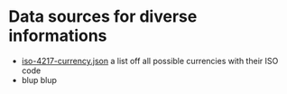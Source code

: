 Data sources for diverse informations
=====================================

 * [iso-4217-currency.json](https://datahub.io/JohnSnowLabs/iso-4217-currency-codes)
   a list off all possible currencies with their ISO code
 * blup blup